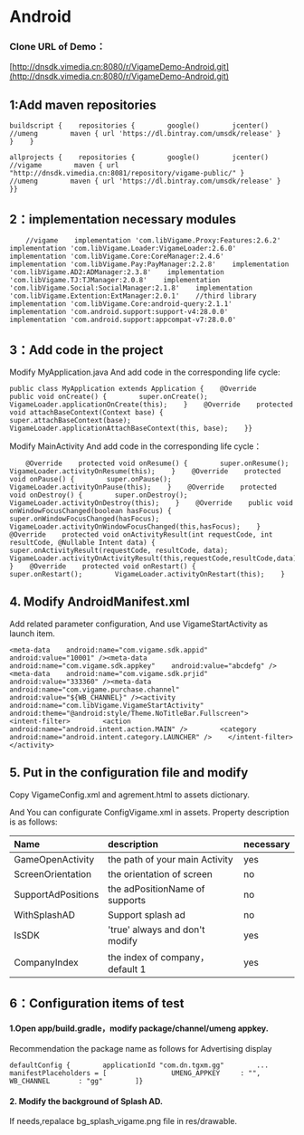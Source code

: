 # Android

### Clone URL of Demo：

[http://dnsdk.vimedia.cn:8080/r/VigameDemo-Android.git](http://dnsdk.vimedia.cn:8080/r/VigameDemo-Android.git)

## 1:Add maven repositories

```text
buildscript {    repositories {        google()        jcenter()        //umeng        maven { url 'https://dl.bintray.com/umsdk/release' }    }    }
```

```text
allprojects {    repositories {        google()        jcenter()        //vigame        maven { url "http://dnsdk.vimedia.cn:8081/repository/vigame-public/" }        //umeng        maven { url 'https://dl.bintray.com/umsdk/release' }    }}
```

## 2：implementation necessary modules

```text
    //vigame    implementation 'com.libVigame.Proxy:Features:2.6.2'    implementation 'com.libVigame.Loader:VigameLoader:2.6.0'    implementation 'com.libVigame.Core:CoreManager:2.4.6'    implementation 'com.libVigame.Pay:PayManager:2.2.8'    implementation 'com.libVigame.AD2:ADManager:2.3.8'    implementation 'com.libVigame.TJ:TJManager:2.0.8'    implementation 'com.libVigame.Social:SocialManager:2.1.8'    implementation 'com.libVigame.Extention:ExtManager:2.0.1'    //third library    implementation 'com.libVigame.Core:android-query:2.1.1'    implementation 'com.android.support:support-v4:28.0.0'    implementation 'com.android.support:appcompat-v7:28.0.0'
```

## 3：Add code in the project

Modify MyApplication.java And add code in the corresponding life cycle:

```text
public class MyApplication extends Application {    @Override    public void onCreate() {        super.onCreate();        VigameLoader.applicationOnCreate(this);    }    @Override    protected void attachBaseContext(Context base) {        super.attachBaseContext(base);        VigameLoader.applicationAttachBaseContext(this, base);    }}
```

Modify MainActivity And add code in the corresponding life cycle：

```text
    @Override    protected void onResume() {        super.onResume();        VigameLoader.activityOnResume(this);    }    @Override    protected void onPause() {        super.onPause();        VigameLoader.activityOnPause(this);    }    @Override    protected void onDestroy() {        super.onDestroy();        VigameLoader.activityOnDestroy(this);    }    @Override    public void onWindowFocusChanged(boolean hasFocus) {        super.onWindowFocusChanged(hasFocus);        VigameLoader.activityOnWindowFocusChanged(this,hasFocus);    }    @Override    protected void onActivityResult(int requestCode, int resultCode, @Nullable Intent data) {        super.onActivityResult(requestCode, resultCode, data);        VigameLoader.activityOnActivityResult(this,requestCode,resultCode,data);    }    @Override    protected void onRestart() {        super.onRestart();        VigameLoader.activityOnRestart(this);    }
```

## 4. Modify AndroidManifest.xml

Add related parameter configuration, And use VigameStartActivity as launch item.

```text
<meta-data    android:name="com.vigame.sdk.appid"    android:value="10001" /><meta-data    android:name="com.vigame.sdk.appkey"    android:value="abcdefg" /><meta-data    android:name="com.vigame.sdk.prjid"    android:value="333360" /><meta-data    android:name="com.vigame.purchase.channel"    android:value="${WB_CHANNEL}" /><activity android:name="com.libVigame.VigameStartActivity"    android:theme="@android:style/Theme.NoTitleBar.Fullscreen">    <intent-filter>        <action android:name="android.intent.action.MAIN" />        <category android:name="android.intent.category.LAUNCHER" />    </intent-filter></activity>
```

## 5. Put in the configuration file and modify

Copy VigameConfig.xml and agrement.html to assets dictionary.

And You can configurate ConfigVigame.xml in assets. Property description is as follows:

| Name | description | necessary |
| :--- | :--- | :--- |
| GameOpenActivity | the path of your main Activity | yes |
| ScreenOrientation | the orientation of screen | no |
| SupportAdPositions | the adPositionName of supports | no |
| WithSplashAD | Support splash ad | no |
| IsSDK | 'true' always and don't modify | yes |
| CompanyIndex | the index of company，default 1 | yes |

## 6：Configuration items of test

#### 1.Open app/build.gradle，modify package/channel/umeng appkey.

Recommendation the package name as follows for Advertising display

```text
defaultConfig {        applicationId "com.dn.tgxm.gg"        ...        manifestPlaceholders = [                UMENG_APPKEY     : "",                WB_CHANNEL       : "gg"        ]}
```

#### 2. Modify the background of Splash AD.

If needs,repalace bg\_splash\_vigame.png file in res/drawable.


